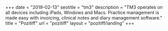 +++
date = "2019-02-13"
seotitle = "tm3"
description = "TM3 operates on all devices including iPads, Windows and Macs. Practice management is made easy with invoicing, clinical notes and diary management software."
title = "Pozitiff"
url = "pozitiff"
layout = "pozitiff/landing"
+++
